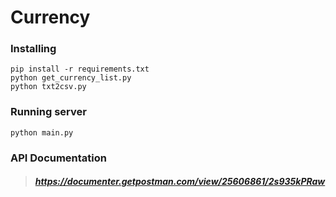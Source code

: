 # Currency
### Installing
> 
```
pip install -r requirements.txt
python get_currency_list.py
python txt2csv.py
```

### Running server
>
```
python main.py
```
### API Documentation
> ##### https://documenter.getpostman.com/view/25606861/2s935kPRaw
